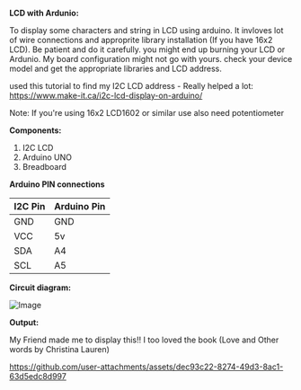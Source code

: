 **LCD with Ardunio:**

To display some characters and string in LCD using arduino. It invloves lot of wire connections and approprite 
library installation (If you have 16x2 LCD). Be patient and do it carefully. you might end up burning your LCD or Ardunio. My board configuration might not go with yours. check your device model and get the appropriate libraries and LCD address.

used this tutorial to find my I2C LCD address - Really helped a lot: https://www.make-it.ca/i2c-lcd-display-on-arduino/

Note: If you're using 16x2 LCD1602 or similar use also need potentiometer

**Components:**

1) I2C LCD
2) Arduino UNO
3) Breadboard

**Arduino PIN connections**

| I2C Pin | Arduino Pin |
|--------|--------|
| GND | GND |
| VCC | 5v |
| SDA | A4 |
| SCL | A5 |

**Circuit diagram:**

![Image](https://github.com/user-attachments/assets/292c6532-adcd-45ea-97d5-88456f9defba)

**Output:**

My Friend made me to display this!! I too loved the book (Love and Other words by Christina Lauren)

https://github.com/user-attachments/assets/dec93c22-8274-49d3-8ac1-63d5edc8d997